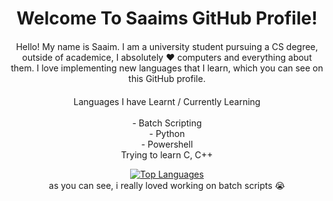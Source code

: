 <div align="center">
  <h1 style="margin-bottom: 20px;">Welcome To Saaims GitHub Profile!</h1>
  <p style="margin-top: 20px;">Hello! My name is Saaim. I am a university student pursuing a CS degree, outside of academice, I absolutely   ❤️     computers and everything about them. I love implementing new languages that I learn, which you can see on this GitHub profile. </p>
  <p style="margin-top: 20px;">Languages I have Learnt / Currently Learning<br><br> - Batch Scripting<br> - Python<br> - Powershell<br> Trying to learn C, C++</p>
  <a href="https://github.com/anuraghazra/github-readme-stats" target="_blank">
    <img src="https://github-readme-stats.vercel.app/api/top-langs/?username=sjapanwala" alt="Top Languages" />
  </a>
  <p style="margin-top: 1px;">as you can see, i really loved working on batch scripts 😭</p>
</div>
